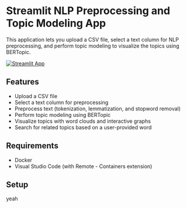 # Streamlit NLP Preprocessing and Topic Modeling App
This application lets you upload a CSV file, select a text column for NLP preprocessing, and perform topic modeling to visualize the topics using BERTopic.

[![Streamlit App](https://static.streamlit.io/badges/streamlit_badge_black_white.svg)](https://topicmodel-bert.streamlit.app/)


## Features

- Upload a CSV file
- Select a text column for preprocessing
- Preprocess text (tokenization, lemmatization, and stopword removal)
- Perform topic modeling using BERTopic
- Visualize topics with word clouds and interactive graphs
- Search for related topics based on a user-provided word

## Requirements

- Docker
- Visual Studio Code (with Remote - Containers extension)

## Setup
yeah
